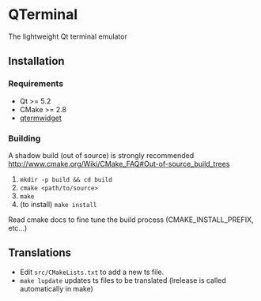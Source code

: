 # QTerminal

The lightweight Qt terminal emulator

## Installation

### Requirements

* Qt >= 5.2
* CMake >= 2.8
* [qtermwidget](https://github.com/qterminal/qtermwidget)


### Building

A shadow build (out of source) is strongly recommended
http://www.cmake.org/Wiki/CMake_FAQ#Out-of-source_build_trees

1. `mkdir -p build && cd build`
2. `cmake <path/to/source>`
3. `make`
4. (to install) `make install`

Read cmake docs to fine tune the build process (CMAKE_INSTALL_PREFIX, etc...)

## Translations

* Edit `src/CMakeLists.txt` to add a new ts file.
* `make lupdate` updates ts files to be translated (lrelease is called automatically in make)
